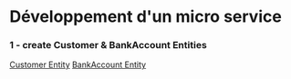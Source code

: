 # Développement d'un micro service
### 1 - create Customer & BankAccount Entities 
[Customer Entity](ScreenShot/12.png)
[BankAccount Entity](ScreenShot/11.png)

